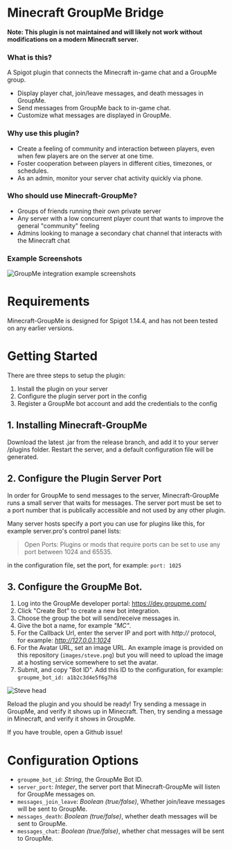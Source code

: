 # Minecraft GroupMe Bridge

**Note: This plugin is not maintained and will likely not work without modifications on a modern Minecraft server.**

### What is this?
A Spigot plugin that connects the Minecraft in-game chat and a GroupMe group. 
- Display player chat, join/leave messages, and death messages in GroupMe. 
- Send messages from GroupMe back to in-game chat. 
- Customize what messages are displayed in GroupMe.

### Why use this plugin?
- Create a feeling of community and interaction between players, even when few players are on the server at one time.
- Foster cooperation between players in different cities, timezones, or schedules.
- As an admin, monitor your server chat activity quickly via phone.

### Who should use Minecraft-GroupMe?
- Groups of friends running their own private server
- Any server with a low concurrent player count that wants to improve the general "community" feeling
- Admins looking to manage a secondary chat channel that interacts with the Minecraft chat

### Example Screenshots
![GroupMe integration example screenshots](images/chat-example.png)

# Requirements
Minecraft-GroupMe is designed for Spigot 1.14.4, and has not been tested on any earlier versions.

# Getting Started
There are three steps to setup the plugin:
1. Install the plugin on your server
2. Configure the plugin server port in the config
1. Register a GroupMe bot account and add the credentials to the config

## 1. Installing Minecraft-GroupMe
Download the latest .jar from the release branch, and add it to your server /plugins folder. Restart the server, and a default configuration file will be generated.

## 2. Configure the Plugin Server Port
In order for GroupMe to send messages to the server, Minecraft-GroupMe runs a small server that waits for messages. The server port must be set to a port number that is publically accessible and not used by any other plugin.

Many server hosts specify a port you can use for plugins like this, for example server.pro's control panel lists:

> Open Ports: Plugins or mods that require ports can be set to use any port between 1024 and 65535.

in the configuration file, set the port, for example: `port: 1025`

## 3. Configure the GroupMe Bot.

1. Log into the GroupMe developer portal: https://dev.groupme.com/
2. Click "Create Bot" to create a new bot integration.
3. Choose the group the bot will send/receive messages in. 
4. Give the bot a name, for example _"MC"_.
5. For the Callback Url, enter the server IP and port with _http://_ protocol, for example: _http://127.0.0.1:1024_
6. For the Avatar URL, set an image URL. An example image is provided on this repository (`images/steve.png`) but you will need to upload the image at a hosting service somewhere to set the avatar.
7. Submit, and copy "Bot ID". Add this ID to the configuration, for example: `groupme_bot_id: a1b2c3d4e5f6g7h8`

![Steve head](images/steve.png)

Reload the plugin and you should be ready! Try sending a message in GroupMe, and verify it shows up in Minecraft. Then, try sending a message in Minecraft, and verify it shows in GroupMe. 

If you have trouble, open a Github issue!

# Configuration Options

- `groupme_bot_id`: _String_, the GroupMe Bot ID.
- `server_port`: _Integer_, the server port that Minecraft-GroupMe will listen for GroupMe messages on.
- `messages_join_leave`: _Boolean (true/false)_, Whether join/leave messages will be sent to GroupMe.
- `messages_death`: _Boolean (true/false)_, whether death messages will be sent to GroupMe.
- `messages_chat`: _Boolean (true/false)_, whether chat messages will be sent to GroupMe.

